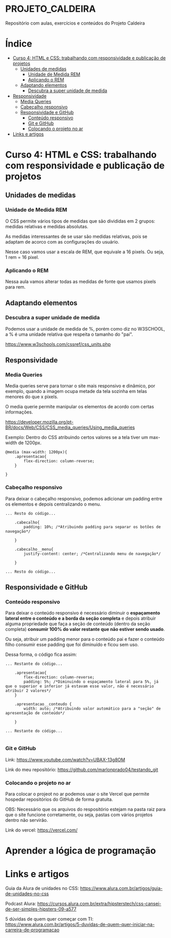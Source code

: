# PROJETO_CALDEIRA


 Repositório com aulas, exercícios e conteúdos do Projeto Caldeira

# Índice

- [Curso 4: HTML e CSS: trabalhando com responsividade e publicação de projetos](#curso-4-html-e-css-trabalhando-com-responsividade-e-publicação-de-projetos)
  - [Unidades de medidas](#unidades-de-medidas)
    - [Unidade de Medida REM](#unidade-de-medida-rem)
    - [Aplicando o REM](#aplicando-o-rem)
  - [Adaptando elementos](#adaptando-elementos)
    - [Descubra a super unidade de medida](#descubra-a-super-unidade-de-medida)
- [Responsividade](#responsividade)
  - [Media Queries](#media-queries)
  - [Cabeçalho responsivo](#cabeçalho-responsivo)
  - [Responsividade e GitHub](#responsividade-e-github)
    - [Conteúdo responsivo](#conteúdo-responsivo)
    - [Git e GitHub](#git-e-github)
    - [Colocando o projeto no ar](#colocando-o-projeto-no-ar)
- [Links e artigos](#links-e-artigos)

 # Curso 4:  HTML e CSS: trabalhando com responsividade e publicação de projetos

## Unidades de medidas
### Unidade de Medida REM
O CSS permite vários tipos de medidas que são divididas em 2 grupos: medidas relativas e medidas absolutas.

As medidas interessantes de se usar são medidas relativas, pois se adaptam de acorco com as configurações do usuário.

Nesse caso vamos usar a escala de REM, que equivale a 16 pixels. Ou seja, 1 rem = 16 pixel.

### Aplicando o REM

Nessa aula vamos alterar todas as medidas de fonte que usamos pixels para rem.

## Adaptando elementos
### Descubra a super unidade de medida
Podemos usar a unidade de medida de %, porém como diz no W3SCHOOL, a % é uma unidade relativa que respeita o tamanho do "pai".

https://www.w3schools.com/cssref/css_units.php


## Responsividade

### Media Queries

Media queries serve para tornar o site mais responsivo e dinâmico, por exemplo, quando a imagem ocupa metade da tela sozinha em telas menores do que x pixels.

O media querie permite manipular os elementos de acordo com certas informações.

https://developer.mozilla.org/pt-BR/docs/Web/CSS/CSS_media_queries/Using_media_queries

Exemplo: Dentro do CSS atribuindo certos valores se a tela tiver um max-width de 1200px.

````
@media (max-width: 1200px){
    .apresentacao{
        flex-direction: column-reverse;
    }

}
````

### Cabeçalho responsivo

Para deixar o cabeçalho responsivo, podemos adicionar um padding entre os elementos e depois centralizando o menu.


````
... Resto do código... 

    .cabecalho{
        padding: 10%; /*Atribuindo padding para separar os botões de navegação*/

    }

    .cabecalho__menu{
        justify-content: center; /*Centralizando menu de navegação*/

    }

... Resto do código...
````

## Responsividade e GitHub

### Conteúdo responsivo

Para deixar o conteúdo responsivo é necessário diminuir o __espaçamento lateral entre o conteúdo e a borda da seção completa__ e depois atribuir alguma propriedade que faça a seção de conteúdo (dentro da seção completa) __consumir 100% do valor restante que não estiver sendo usado__.

Ou seja, atribuir um padding menor para o conteúdo pai e fazer o conteúdo filho consumir esse padding que foi diminuído e ficou sem uso.

Dessa forma, o código fica assim:

````
... Restante do código... 

    .apresentacao{
        flex-direction: column-reverse;
        padding: 5%; /*Diminuindo o espaçamento lateral para 5%, já que o superior e inferior já estavam esse valor, não é necessário atribuir 2 valores*/
    }

    .apresentacao__conteudo {
        width: auto; /*Atribuindo valor automático para a "seção" de apresentação de conteúdo*/

    }

... Restante do código...


````




### Git e GitHub


Link: https://www.youtube.com/watch?v=UBAX-13g8OM

Link do meu repositório: https://github.com/marlonprado04/testando_git


### Colocando o projeto no ar

Para colocar o projeot no ar podemos usar o site Vercel que permite hospedar repositórios do GitHub de forma gratuita.

OBS: Necessário que os arquivos do respositório estejam na pasta raiz para que o site funcione corretamente, ou seja, pastas com vários projetos dentro não servirão.

Link do vercel: https://vercel.com/

# Aprender a lógica de programação





# Links e artigos

Guia da Alura de unidades no CSS: https://www.alura.com.br/artigos/guia-de-unidades-no-css

Podcast Alura: https://cursos.alura.com.br/extra/hipsterstech/css-cansei-de-ser-simples-hipsters-09-a577

5 dúvidas de quem quer começar com TI: https://www.alura.com.br/artigos/5-duvidas-de-quem-quer-iniciar-na-carreira-de-programacao


